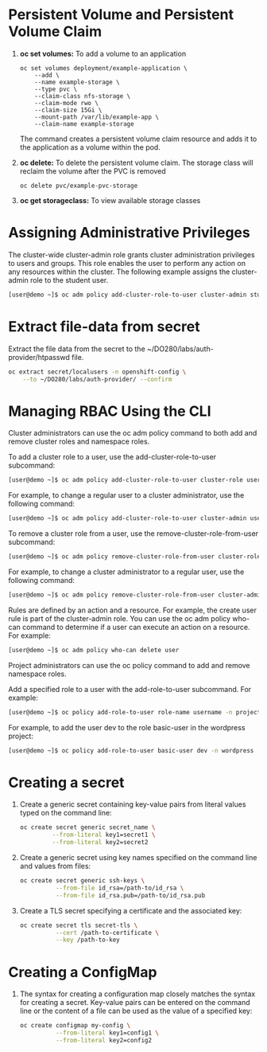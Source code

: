# Persistent Volume and Persistent Volume Claim

1. **oc set volumes:** To add a volume to an application
    ```
    oc set volumes deployment/example-application \
        --add \
        --name example-storage \
        --type pvc \
        --claim-class nfs-storage \
        --claim-mode rwo \
        --claim-size 15Gi \
        --mount-path /var/lib/example-app \
        --claim-name example-storage
    ```

    The command creates a persistent volume claim resource and adds it to the application as a volume within the pod.

2. **oc delete:** To delete the persistent volume claim. The storage class will reclaim the volume after the PVC is removed
    ```
    oc delete pvc/example-pvc-storage
    ```

3. **oc get storageclass:** To view available storage classes


# Assigning Administrative Privileges

The cluster-wide cluster-admin role grants cluster administration privileges to users and groups. This role enables the user to perform any action on any resources within the cluster. The following example assigns the cluster-admin role to the student user. 

  ```bash
  [user@demo ~]$ oc adm policy add-cluster-role-to-user cluster-admin student
  ```

# Extract file-data from secret

Extract the file data from the secret to the ~/DO280/labs/auth-provider/htpasswd file.

```bash
oc extract secret/localusers -n openshift-config \
    --to ~/DO280/labs/auth-provider/ --confirm
```

# Managing RBAC Using the CLI

Cluster administrators can use the oc adm policy command to both add and remove cluster roles and namespace roles.

To add a cluster role to a user, use the add-cluster-role-to-user subcommand:

```bash
[user@demo ~]$ oc adm policy add-cluster-role-to-user cluster-role username
```

For example, to change a regular user to a cluster administrator, use the following command:

```bash
[user@demo ~]$ oc adm policy add-cluster-role-to-user cluster-admin username

```

To remove a cluster role from a user, use the remove-cluster-role-from-user subcommand:

```bash
[user@demo ~]$ oc adm policy remove-cluster-role-from-user cluster-role username
```

For example, to change a cluster administrator to a regular user, use the following command:

```bash
[user@demo ~]$ oc adm policy remove-cluster-role-from-user cluster-admin username
```

Rules are defined by an action and a resource. For example, the create user rule is part of the cluster-admin role. You can use the oc adm policy who-can command to determine if a user can execute an action on a resource. For example:

```bash
[user@demo ~]$ oc adm policy who-can delete user
```

Project administrators can use the oc policy command to add and remove namespace roles.

Add a specified role to a user with the add-role-to-user subcommand. For example:

```bash
[user@demo ~]$ oc policy add-role-to-user role-name username -n project
```

For example, to add the user dev to the role basic-user in the wordpress project:

```bash
[user@demo ~]$ oc policy add-role-to-user basic-user dev -n wordpress
```


# Creating a secret

1. Create a generic secret containing key-value pairs from literal values typed on the command line:

    ```bash
    oc create secret generic secret_name \
             --from-literal key1=secret1 \
             --from-literal key2=secret2
    ```

2. Create a generic secret using key names specified on the command line and values from files:

    ```bash
    oc create secret generic ssh-keys \
              --from-file id_rsa=/path-to/id_rsa \
              --from-file id_rsa.pub=/path-to/id_rsa.pub
    ```

3. Create a TLS secret specifying a certificate and the associated key:

    ```bash
    oc create secret tls secret-tls \
              --cert /path-to-certificate \
              --key /path-to-key
    ```

# Creating a ConfigMap

1. The syntax for creating a configuration map closely matches the syntax for creating a secret. Key-value pairs can be entered on the command line or the content of a file can be used as the value of a specified key:

    ```bash
    oc create configmap my-config \
              --from-literal key1=config1 \
              --from-literal key2=config2
    ```

